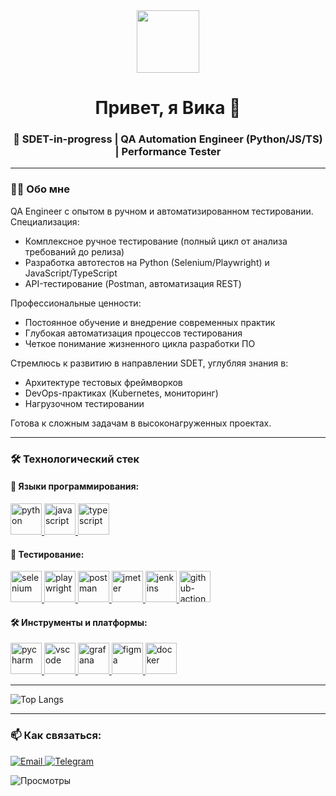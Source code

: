 <div align="center">
  <img src="https://media.giphy.com/media/M9gbBd9nbDrOTu1Mqx/giphy.gif" width="100"/>
  
  <h1> 
    Привет, я Вика 👋 
  </h1>
  
  <h3>
    🚀 SDET-in-progress | QA Automation Engineer (Python/JS/TS) | Performance Tester
  </h3>
</div>

---

### 👩‍💻 Обо мне
QA Engineer с опытом в ручном и автоматизированном тестировании. 
Специализация: 
- Комплексное ручное тестирование (полный цикл от анализа требований до релиза) 
- Разработка автотестов на Python (Selenium/Playwright) и JavaScript/TypeScript 
- API-тестирование (Postman, автоматизация REST) 

Профессиональные ценности: 
- Постоянное обучение и внедрение современных практик 
- Глубокая автоматизация процессов тестирования 
- Четкое понимание жизненного цикла разработки ПО 

Стремлюсь к развитию в направлении SDET, углубляя знания в: 
- Архитектуре тестовых фреймворков 
- DevOps-практиках (Kubernetes, мониторинг) 
- Нагрузочном тестировании 

Готова к сложным задачам в высоконагруженных проектах.

---

### 🛠️ Технологический стек

#### 🐍 Языки программирования:
<p align="left">
  <a href="https://www.python.org" target="_blank" rel="noreferrer">
    <img src="https://cdn.jsdelivr.net/gh/devicons/devicon/icons/python/python-original.svg" alt="python" width="50" height="50"/>
  </a>
  <a href="https://developer.mozilla.org/en-US/docs/Web/JavaScript" target="_blank" rel="noreferrer">
    <img src="https://cdn.jsdelivr.net/gh/devicons/devicon/icons/javascript/javascript-original.svg" alt="javascript" width="50" height="50"/>
  </a>
  <a href="https://www.typescriptlang.org/" target="_blank" rel="noreferrer">
    <img src="https://cdn.jsdelivr.net/gh/devicons/devicon/icons/typescript/typescript-original.svg" alt="typescript" width="50" height="50"/>
  </a>
</p>

#### 🧪 Тестирование:
<p align="left">
  <!-- Automation -->
  <a href="https://www.selenium.dev" target="_blank" rel="noreferrer">
    <img src="https://cdn.jsdelivr.net/gh/devicons/devicon/icons/selenium/selenium-original.svg" alt="selenium" width="50" height="50"/>
  </a>
  <a href="https://playwright.dev" target="_blank" rel="noreferrer">
    <img src="https://cdn.jsdelivr.net/gh/devicons/devicon/icons/playwright/playwright-original.svg" alt="playwright" width="50" height="50"/>
  </a>
  <a href="https://postman.com" target="_blank" rel="noreferrer">
    <img src="https://www.vectorlogo.zone/logos/getpostman/getpostman-icon.svg" alt="postman" width="50" height="50"/>
  </a>
  <a href="https://jmeter.apache.org" target="_blank" rel="noreferrer">
    <img src="https://jmeter.apache.org/images/logo.svg" alt="jmeter" width="50" height="50"/>
  </a>
  <!-- CI/CD -->
  <a href="https://www.jenkins.io" target="_blank" rel="noreferrer">
    <img src="https://cdn.jsdelivr.net/gh/devicons/devicon/icons/jenkins/jenkins-original.svg" alt="jenkins" width="50" height="50"/>
  </a>
  <a href="https://docs.github.com/en/actions" target="_blank" rel="noreferrer">
    <img src="https://cdn.jsdelivr.net/gh/devicons/devicon/icons/github/github-original.svg" alt="github-actions" width="50" height="50"/>
  </a>
</p>

#### 🛠️ Инструменты и платформы:
<p align="left">
  <!-- IDEs -->
  <a href="https://www.jetbrains.com/pycharm" target="_blank" rel="noreferrer">
    <img src="https://cdn.jsdelivr.net/gh/devicons/devicon/icons/pycharm/pycharm-original.svg" alt="pycharm" width="50" height="50"/>
  </a>
  <a href="https://code.visualstudio.com" target="_blank" rel="noreferrer">
    <img src="https://cdn.jsdelivr.net/gh/devicons/devicon/icons/vscode/vscode-original.svg" alt="vscode" width="50" height="50"/>
  </a>
  <!-- Monitoring -->
  <a href="https://grafana.com" target="_blank" rel="noreferrer">
    <img src="https://www.vectorlogo.zone/logos/grafana/grafana-icon.svg" alt="grafana" width="50" height="50"/>
  </a>
  <!-- Other tools -->
  <a href="https://www.figma.com" target="_blank" rel="noreferrer">
    <img src="https://cdn.jsdelivr.net/gh/devicons/devicon/icons/figma/figma-original.svg" alt="figma" width="50" height="50"/>
  </a>
  <a href="https://www.docker.com" target="_blank" rel="noreferrer">
    <img src="https://cdn.jsdelivr.net/gh/devicons/devicon/icons/docker/docker-original.svg" alt="docker" width="50" height="50"/>
  </a>
</p>

---

<div align="left">
  <img src="https://github-readme-stats.vercel.app/api/top-langs/?username=brizyriot&layout=compact&theme=dark&hide_border=true" alt="Top Langs" />
</div>

---

### 📫 Как связаться:
<p align="left">
  <a href="mailto:brizyriot@yandex.ru">
    <img src="https://img.shields.io/badge/-Email-D14836?style=for-the-badge&logo=gmail&logoColor=white" alt="Email">
  </a>
  <a href="https://t.me/brbr27">
    <img src="https://img.shields.io/badge/-Telegram-26A5E4?style=for-the-badge&logo=telegram&logoColor=white" alt="Telegram">
  </a>
</p>

<img src="https://komarev.com/ghpvc/?username=brizyriot&style=flat-square&color=blue" alt="Просмотры">
